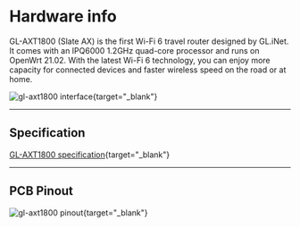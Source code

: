 # Hardware info

GL-AXT1800 (Slate AX)  is the first Wi-Fi 6 travel router designed by GL.iNet. It comes with an  IPQ6000 1.2GHz quad-core processor and runs on OpenWrt 21.02. With the latest Wi-Fi 6 technology, you can enjoy more capacity for connected devices and faster wireless speed on the road or at home.

![gl-axt1800 interface](https://static.gl-inet.com/docs/router/en/4/user_guide/gl-axt1800/hardware_info/gl-axt1800_interface.jpg){target="_blank"}

---

## Specification

[GL-AXT1800 specification](https://www.gl-inet.com/products/gl-axt1800/#specs){target="_blank"}

---

## PCB Pinout

![gl-axt1800 pinout](https://static.gl-inet.com/docs/router/en/4/user_guide/gl-axt1800/hardware_info/gl-axt1800_pinout.jpg){target="_blank"}
